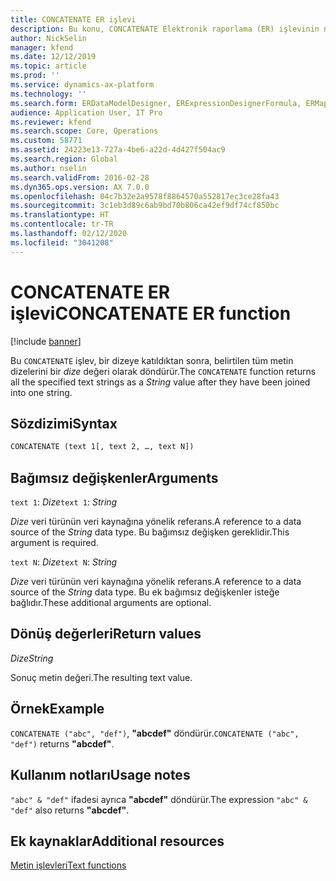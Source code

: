 ```yaml
---
title: CONCATENATE ER işlevi
description: Bu konu, CONCATENATE Elektronik raporlama (ER) işlevinin nasıl kullanıldığı hakkında bilgi sağlar.
author: NickSelin
manager: kfend
ms.date: 12/12/2019
ms.topic: article
ms.prod: ''
ms.service: dynamics-ax-platform
ms.technology: ''
ms.search.form: ERDataModelDesigner, ERExpressionDesignerFormula, ERMappedFormatDesigner, ERModelMappingDesigner
audience: Application User, IT Pro
ms.reviewer: kfend
ms.search.scope: Core, Operations
ms.custom: 58771
ms.assetid: 24223e13-727a-4be6-a22d-4d427f504ac9
ms.search.region: Global
ms.author: nselin
ms.search.validFrom: 2016-02-28
ms.dyn365.ops.version: AX 7.0.0
ms.openlocfilehash: 04c7b32e2a9578f8864570a552817ec3ce28fa43
ms.sourcegitcommit: 3c1eb3d89c6ab9bd70b806ca42ef9df74cf850bc
ms.translationtype: HT
ms.contentlocale: tr-TR
ms.lasthandoff: 02/12/2020
ms.locfileid: "3041208"
---
```

# <span data-ttu-id="c4b49-103"><a name="CONCATENATE">CONCATENATE ER işlevi</a></span><span class="sxs-lookup"><span data-stu-id="c4b49-103"><a name="CONCATENATE">CONCATENATE ER function</a></span></span>

[!include [banner](../includes/banner.md)]

<span data-ttu-id="c4b49-104">Bu `CONCATENATE` işlev, bir dizeye katıldıktan sonra, belirtilen tüm metin dizelerini bir *dize* değeri olarak döndürür.</span><span class="sxs-lookup"><span data-stu-id="c4b49-104">The `CONCATENATE` function returns all the specified text strings as a *String* value after they have been joined into one string.</span></span>

## <a name="syntax"></a><span data-ttu-id="c4b49-105">Sözdizimi</span><span class="sxs-lookup"><span data-stu-id="c4b49-105">Syntax</span></span>

```vb
CONCATENATE (text 1[, text 2, …, text N])
```

## <a name="arguments"></a><span data-ttu-id="c4b49-106">Bağımsız değişkenler</span><span class="sxs-lookup"><span data-stu-id="c4b49-106">Arguments</span></span>

<span data-ttu-id="c4b49-107">`text 1`: *Dize*</span><span class="sxs-lookup"><span data-stu-id="c4b49-107">`text 1`: *String*</span></span>

<span data-ttu-id="c4b49-108">*Dize* veri türünün veri kaynağına yönelik referans.</span><span class="sxs-lookup"><span data-stu-id="c4b49-108">A reference to a data source of the *String* data type.</span></span> <span data-ttu-id="c4b49-109">Bu bağımsız değişken gereklidir.</span><span class="sxs-lookup"><span data-stu-id="c4b49-109">This argument is required.</span></span>

<span data-ttu-id="c4b49-110">`text N`: *Dize*</span><span class="sxs-lookup"><span data-stu-id="c4b49-110">`text N`: *String*</span></span>

<span data-ttu-id="c4b49-111">*Dize* veri türünün veri kaynağına yönelik referans.</span><span class="sxs-lookup"><span data-stu-id="c4b49-111">A reference to a data source of the *String* data type.</span></span> <span data-ttu-id="c4b49-112">Bu ek bağımsız değişkenler isteğe bağlıdır.</span><span class="sxs-lookup"><span data-stu-id="c4b49-112">These additional arguments are optional.</span></span>

## <a name="return-values"></a><span data-ttu-id="c4b49-113">Dönüş değerleri</span><span class="sxs-lookup"><span data-stu-id="c4b49-113">Return values</span></span>

<span data-ttu-id="c4b49-114">*Dize*</span><span class="sxs-lookup"><span data-stu-id="c4b49-114">*String*</span></span>

<span data-ttu-id="c4b49-115">Sonuç metin değeri.</span><span class="sxs-lookup"><span data-stu-id="c4b49-115">The resulting text value.</span></span>

## <a name="example"></a><span data-ttu-id="c4b49-116">Örnek</span><span class="sxs-lookup"><span data-stu-id="c4b49-116">Example</span></span>

<span data-ttu-id="c4b49-117">`CONCATENATE ("abc", "def")`, **"abcdef"** döndürür.</span><span class="sxs-lookup"><span data-stu-id="c4b49-117">`CONCATENATE ("abc", "def")` returns **"abcdef"**.</span></span>

## <a name="usage-notes"></a><span data-ttu-id="c4b49-118">Kullanım notları</span><span class="sxs-lookup"><span data-stu-id="c4b49-118">Usage notes</span></span>

<span data-ttu-id="c4b49-119">`"abc" & "def"` ifadesi ayrıca **"abcdef"** döndürür.</span><span class="sxs-lookup"><span data-stu-id="c4b49-119">The expression `"abc" & "def"` also returns **"abcdef"**.</span></span>

## <a name="additional-resources"></a><span data-ttu-id="c4b49-120">Ek kaynaklar</span><span class="sxs-lookup"><span data-stu-id="c4b49-120">Additional resources</span></span>

[<span data-ttu-id="c4b49-121">Metin işlevleri</span><span class="sxs-lookup"><span data-stu-id="c4b49-121">Text functions</span></span>](er-functions-category-text.md)
